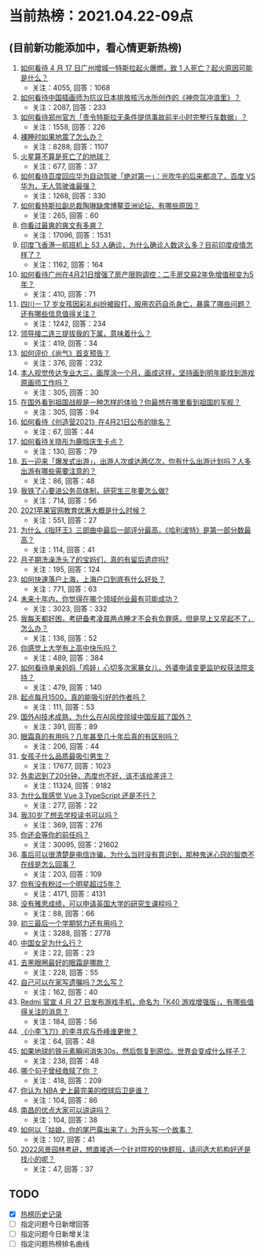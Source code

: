 # 当前热榜：2021.04.22-09点
## (目前新功能添加中，看心情更新热榜)
1. [如何看待 4 月 17 日广州增城一特斯拉起火爆燃，致 1 人死亡？起火原因可能是什么？](https://www.zhihu.com/question/455724748)
    * 关注：4055, 回答：1068
2. [如何看待中国插画师为抗议日本排放核污水所创作的《神奈氚冲浪里》？](https://www.zhihu.com/question/455738919)
    * 关注：2087, 回答：233
3. [如何看待郑州官方「责令特斯拉无条件提供事故前半小时完整行车数据」？](https://www.zhihu.com/question/455826596)
    * 关注：1558, 回答：226
4. [裸睡时如果地震了怎么办？](https://www.zhihu.com/question/23204731)
    * 关注：8288, 回答：1107
5. [火星算不算是死亡了的地球？](https://www.zhihu.com/question/414845164)
    * 关注：677, 回答：37
6. [如何看待百度回应华为自动驾驶「绝对第一」：光吹牛的后来都凉了，百度 VS 华为，无人驾驶谁最强？](https://www.zhihu.com/question/455458502)
    * 关注：1268, 回答：330
7. [如何看特斯拉副总裁陶琳缺席博鳌亚洲论坛，有哪些原因？](https://www.zhihu.com/question/455757412)
    * 关注：265, 回答：60
8. [你看过最爽的爽文有多爽？](https://www.zhihu.com/question/332411777)
    * 关注：17096, 回答：1531
9. [印度飞香港一航班机上 53 人确诊，为什么确诊人数这么多？目前印度疫情怎样了？](https://www.zhihu.com/question/455742587)
    * 关注：1162, 回答：164
10. [如何看待广州在4月21日增强了房产限购调控：二手房交易2年免增值税变为5年？](https://www.zhihu.com/question/455823340)
    * 关注：410, 回答：71
11. [四川一 17 岁女孩因彩礼纠纷被殴打，服用农药自杀身亡，暴露了哪些问题？还有哪些信息值得关注？](https://www.zhihu.com/question/455739525)
    * 关注：1242, 回答：234
12. [领导接二连三提拔我的下属，意味着什么？](https://www.zhihu.com/question/455066294)
    * 关注：419, 回答：34
13. [如何评价《尚气》首支预告？](https://www.zhihu.com/question/455512619)
    * 关注：376, 回答：232
14. [本人视觉传达专业大三，画厚涂一个月，画成这样，坚持画到明年能找到游戏原画师工作吗？](https://www.zhihu.com/question/455195801)
    * 关注：305, 回答：30
15. [在国外看到祖国战舰是一种怎样的体验？你最想在哪里看到祖国的军舰？](https://www.zhihu.com/question/455498840)
    * 关注：305, 回答：94
16. [如何看待《创造营2021》在4月21日公布的排名？](https://www.zhihu.com/question/455840977)
    * 关注：67, 回答：44
17. [如何看待关晓彤为鹿晗庆生卡点？](https://www.zhihu.com/question/455703521)
    * 关注：130, 回答：79
18. [五一迎来「爆发式出游」，出游人次或达两亿次，你有什么出游计划吗？人多出游有哪些需要注意的？](https://www.zhihu.com/question/455743977)
    * 关注：86, 回答：48
19. [我铁了心要进公务员体制，研究生三年要怎么做?](https://www.zhihu.com/question/454197230)
    * 关注：714, 回答：56
20. [2021苹果官网教育优惠大概是什么时候？](https://www.zhihu.com/question/439446737)
    * 关注：551, 回答：27
21. [为什么《指环王》三部曲中最后一部评分最高，《哈利波特》是第一部分数最高？](https://www.zhihu.com/question/454627125)
    * 关注：114, 回答：41
22. [月子期洗澡洗头了的宝妈们，真的有留后遗症吗?](https://www.zhihu.com/question/451796346)
    * 关注：195, 回答：124
23. [如何快速落户上海，上海户口到底有什么好处？](https://www.zhihu.com/question/455579654)
    * 关注：771, 回答：63
24. [未来十年内，你觉得在哪个领域创业最有可能成功？](https://www.zhihu.com/question/441174586)
    * 关注：3023, 回答：332
25. [我每天都好困，考研备考凌晨两点睡才不会有负罪感，但是早上又早起不了，怎么办？](https://www.zhihu.com/question/455147894)
    * 关注：136, 回答：52
26. [你感觉上大学有上高中快乐吗？](https://www.zhihu.com/question/454455954)
    * 关注：489, 回答：384
27. [如何看待单亲妈妈「鸡娃」心切多次家暴女儿，外婆申请变更监护权获法院支持？](https://www.zhihu.com/question/455759121)
    * 关注：479, 回答：140
28. [起点每月1500，真的能吸引好的作者吗？](https://www.zhihu.com/question/453695026)
    * 关注：111, 回答：53
29. [国外AI技术成熟，为什么在AI风控领域中国反超了国外？](https://www.zhihu.com/question/455440996)
    * 关注：391, 回答：89
30. [眼霜真的有用吗？几年甚至几十年后真的有区别吗？](https://www.zhihu.com/question/272115097)
    * 关注：206, 回答：44
31. [女孩子什么品质最吸引男生？](https://www.zhihu.com/question/313462176)
    * 关注：17677, 回答：1023
32. [外卖迟到了20分钟，态度也不好，该不该给差评？](https://www.zhihu.com/question/269145266)
    * 关注：11324, 回答：9182
33. [为什么我感觉 Vue 3 TypeScript 还是不行？](https://www.zhihu.com/question/453332049)
    * 关注：277, 回答：22
34. [我30岁了想去学校读书可以吗？](https://www.zhihu.com/question/452868405)
    * 关注：369, 回答：276
35. [你还会等你的前任吗？](https://www.zhihu.com/question/314495719)
    * 关注：30095, 回答：21602
36. [事后可以很清楚是电信诈骗，为什么当时没有意识到，那种鬼迷心窍的智商不在线是怎么回事？](https://www.zhihu.com/question/452653736)
    * 关注：203, 回答：109
37. [你有没有粉过一个明星超过5年？](https://www.zhihu.com/question/445728082)
    * 关注：4171, 回答：4131
38. [没有雅思成绩，可以申请英国大学的研究生课程吗？](https://www.zhihu.com/question/451241891)
    * 关注：88, 回答：66
39. [初三最后一个学期努力还有用吗？](https://www.zhihu.com/question/448026629)
    * 关注：3288, 回答：2778
40. [中国女足为什么行？](https://www.zhihu.com/question/455814332)
    * 关注：22, 回答：23
41. [去黑眼圈最好的眼霜是哪款？](https://www.zhihu.com/question/290052368)
    * 关注：228, 回答：55
42. [自己可以在家写遗嘱吗？怎么写？](https://www.zhihu.com/question/445464112)
    * 关注：162, 回答：40
43. [Redmi 官宣 4 月 27 日发布游戏手机，命名为「K40 游戏增强版」，有哪些值得关注的消息？](https://www.zhihu.com/question/455568478)
    * 关注：184, 回答：56
44. [《小李飞刀》的李寻欢与乔峰谁更惨？](https://www.zhihu.com/question/454456595)
    * 关注：64, 回答：48
45. [如果地球的铁元素瞬间消失30s，然后恢复到原位。世界会变成什么样子？](https://www.zhihu.com/question/454401121)
    * 关注：238, 回答：48
46. [哪个句子曾经救赎了你 ？](https://www.zhihu.com/question/453706577)
    * 关注：418, 回答：209
47. [你认为 NBA 史上最完美的控球后卫是谁？](https://www.zhihu.com/question/452678637)
    * 关注：104, 回答：86
48. [南昌的优点大家可以讲讲吗？](https://www.zhihu.com/question/451021507)
    * 关注：104, 回答：38
49. [如何以「姑娘，你的尾巴露出来了」为开头写一个故事？](https://www.zhihu.com/question/452090061)
    * 关注：107, 回答：41
50. [2022风景园林考研，想直接选一个针对院校的快题班，请问选大机构好还是找小的呢？](https://www.zhihu.com/question/453265762)
    * 关注：47, 回答：37
## TODO
* [x] [热榜历史记录](hot_history/AllHot.md)
* [ ] 指定问题今日新增回答
* [ ] 指定问题今日新增关注
* [ ] 指定问题热榜排名曲线
